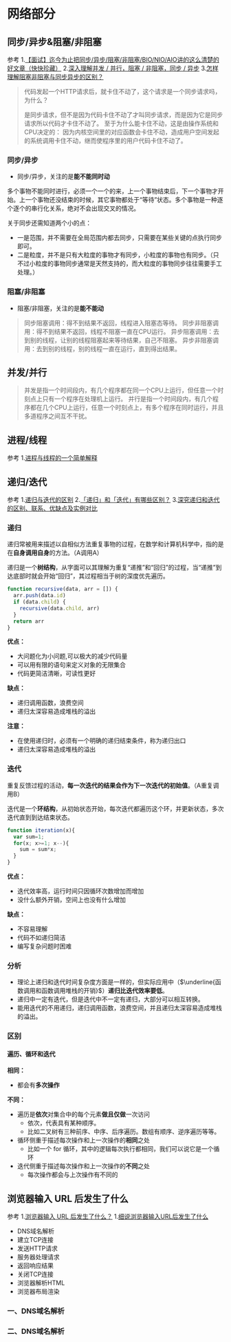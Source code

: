 # 网络部分

## 同步/异步&阻塞/非阻塞

参考
1.[【面试】迄今为止把同步/异步/阻塞/非阻塞/BIO/NIO/AIO讲的这么清楚的好文章（快快珍藏）](https://www.cnblogs.com/lixinjie/p/10811219.html)
2.[深入理解并发 / 并行，阻塞 / 非阻塞，同步 / 异步](https://juejin.im/entry/58ae4636b123db0052b1caf8)
3.[怎样理解阻塞非阻塞与同步异步的区别？](https://www.zhihu.com/question/19732473/answer/14413599)

> 代码发起一个HTTP请求后，就卡住不动了，这个请求是一个同步请求吗，为什么？
>
> 是同步请求，但不是因为代码卡住不动了才叫同步请求，而是因为它是同步请求所以代码才卡住不动了。
> 至于为什么能卡住不动，这是由操作系统和CPU决定的：
> 因为内核空间里的对应函数会卡住不动，造成用户空间发起的系统调用卡住不动，继而使程序里的用户代码卡住不动了。

### 同步/异步

- 同步/异步，关注的是**能不能同时动**

多个事物不能同时进行，必须一个一个的来，上一个事物结束后，下一个事物才开始。上一个事物还没结束的时候，其它事物都处于“等待”状态。多个事物是一种逐个逐个的串行化关系，绝对不会出现交叉的情况。

关于同步还需知道两个小的点：

- 一是范围，并不需要在全局范围内都去同步，只需要在某些关键的点执行同步即可。
- 二是粒度，并不是只有大粒度的事物才有同步，小粒度的事物也有同步。（只不过小粒度的事物同步通常是天然支持的，而大粒度的事物同步往往需要手工处理。）

### 阻塞/非阻塞

- 阻塞/非阻塞，关注的是**能不能动**

> 同步阻塞调用：得不到结果不返回，线程进入阻塞态等待。
> 同步非阻塞调用：得不到结果不返回，线程不阻塞一直在CPU运行。
> 异步阻塞调用：去到别的线程，让别的线程阻塞起来等待结果，自己不阻塞。
> 异步非阻塞调用：去到别的线程，别的线程一直在运行，直到得出结果。

## 并发/并行

> 并发是指一个时间段内，有几个程序都在同一个CPU上运行，但任意一个时刻点上只有一个程序在处理机上运行。
> 并行是指一个时间段内，有几个程序都在几个CPU上运行，任意一个时刻点上，有多个程序在同时运行，并且多道程序之间互不干扰。

## 进程/线程

参考
1.[进程与线程的一个简单解释](https://www.ruanyifeng.com/blog/2013/04/processes_and_threads.html)

## 递归/迭代

参考
1.[递归与迭代的区别](https://www.jianshu.com/p/32bcc45efd32)
2.[「递归」和「迭代」有哪些区别？](https://www.zhihu.com/question/20278387)
3.[深究递归和迭代的区别、联系、优缺点及实例对比](https://blog.csdn.net/laoyang360/article/details/7855860)

### 递归

递归常被用来描述以自相似方法重复事物的过程，在数学和计算机科学中，指的是在**自身调用自身**的方法。（A调用A）

递归是一个**树结构**，从字面可以其理解为重复“递推”和“回归”的过程，当“递推”到达底部时就会开始“回归”，其过程相当于树的深度优先遍历。

```js
function recursive(data, arr = []) {
  arr.push(data.id)
  if (data.child) {
    recursive(data.child, arr)
  }
  return arr
}
```

**优点：**

- 大问题化为小问题,可以极大的减少代码量
- 可以用有限的语句来定义对象的无限集合
- 代码更简洁清晰，可读性更好

**缺点：**

- 递归调用函数，浪费空间
- 递归太深容易造成堆栈的溢出

**注意：**

- 在使用递归时，必须有一个明确的递归结束条件，称为递归出口
- 递归太深容易造成堆栈的溢出

### 迭代

重复反馈过程的活动，**每一次迭代的结果会作为下一次迭代的初始值**。（A重复调用B）

迭代是一个**环结构**，从初始状态开始，每次迭代都遍历这个环，并更新状态，多次迭代直到到达结束状态。

```js
function iteration(x){
  var sum=1;
  for(x; x>=1; x--){
    sum = sum*x;
  }
}
```

**优点：**

- 迭代效率高，运行时间只因循环次数增加而增加
- 没什么额外开销，空间上也没有什么增加

**缺点：**

- 不容易理解
- 代码不如递归简洁
- 编写复杂问题时困难

### 分析

- 理论上递归和迭代时间复杂度方面是一样的，但实际应用中（$\underline{函数调用和函数调用堆栈的开销}$）**递归比迭代效率要低**。
- 递归中一定有迭代，但是迭代中不一定有递归，大部分可以相互转换。
- 能用迭代的不用递归，递归调用函数，浪费空间，并且递归太深容易造成堆栈的溢出。

### 区别

#### 遍历、循环和迭代

**相同：**

- 都会有**多次操作**

**不同：**

- 遍历是**依次**对集合中的每个元素**做且仅做**一次访问
  - 依次，代表具有某种顺序。
  - 比如二叉树有三种前序、中序、后序遍历。数组有顺序、逆序遍历等等。
- 循环侧重于描述每次操作和上一次操作的**相同**之处
  - 比如一个 for 循环，其中的逻辑每次执行都相同，我们可以说它是一个循环
- 迭代侧重于描述每次操作和上一次操作的**不同**之处
  - 每次操作都会与上次操作有不同的

## 浏览器输入 URL 后发生了什么

参考
1.[浏览器输入 URL 后发生了什么？](https://zhuanlan.zhihu.com/p/43369093)
1.[细说浏览器输入URL后发生了什么](https://segmentfault.com/a/1190000012092552)

- DNS域名解析
- 建立TCP连接
- 发送HTTP请求
- 服务器处理请求
- 返回响应结果
- 关闭TCP连接
- 浏览器解析HTML
- 浏览器布局渲染

### 一、DNS域名解析

### 二、DNS域名解析

